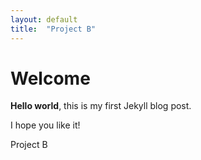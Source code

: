 ```yaml
---
layout: default
title:  "Project B"
---
```


# Welcome

**Hello world**, this is my first Jekyll blog post.

I hope you like it!

Project B